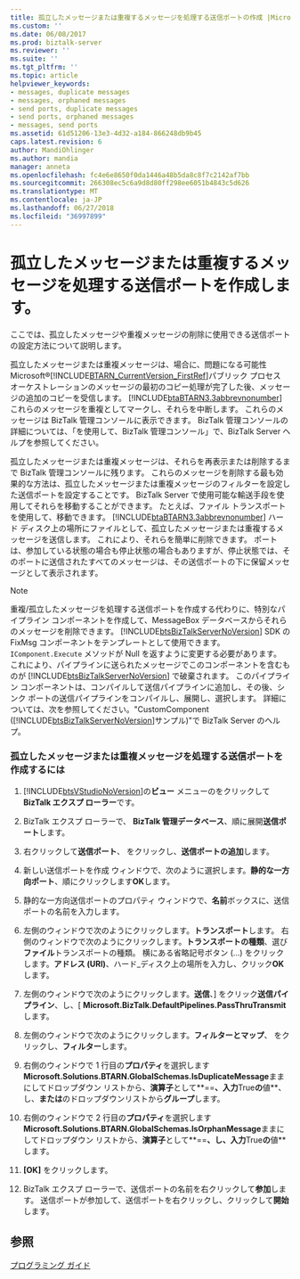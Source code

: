 ```yaml
---
title: 孤立したメッセージまたは重複するメッセージを処理する送信ポートの作成 |Microsoft Docs
ms.custom: ''
ms.date: 06/08/2017
ms.prod: biztalk-server
ms.reviewer: ''
ms.suite: ''
ms.tgt_pltfrm: ''
ms.topic: article
helpviewer_keywords:
- messages, duplicate messages
- messages, orphaned messages
- send ports, duplicate messages
- send ports, orphaned messages
- messages, send ports
ms.assetid: 61d51206-13e3-4d32-a184-866248db9b45
caps.latest.revision: 6
author: MandiOhlinger
ms.author: mandia
manager: anneta
ms.openlocfilehash: fc4e6e8650f0da1446a48b5da8c8f7c2142af7bb
ms.sourcegitcommit: 266308ec5c6a9d8d80ff298ee6051b4843c5d626
ms.translationtype: MT
ms.contentlocale: ja-JP
ms.lasthandoff: 06/27/2018
ms.locfileid: "36997899"
---
```

# <a name="creating-a-send-port-to-handle-orphan-or-duplicate-messages"></a>孤立したメッセージまたは重複するメッセージを処理する送信ポートを作成します。
ここでは、孤立したメッセージや重複メッセージの削除に使用できる送信ポートの設定方法について説明します。  
  
 孤立したメッセージまたは重複メッセージは、場合に、問題になる可能性 Microsoft®[!INCLUDE[BTARN_CurrentVersion_FirstRef](../../includes/btarn-currentversion-firstref-md.md)]パブリック プロセス オーケストレーションのメッセージの最初のコピー処理が完了した後、メッセージの追加のコピーを受信します。 [!INCLUDE[btaBTARN3.3abbrevnonumber](../../includes/btabtarn3-3abbrevnonumber-md.md)] これらのメッセージを重複としてマークし、それらを中断します。 これらのメッセージは BizTalk 管理コンソールに表示できます。 BizTalk 管理コンソールの詳細については、「を使用して、BizTalk 管理コンソール」で、BizTalk Server ヘルプを参照してください。  
  
 孤立したメッセージまたは重複メッセージは、それらを再表示または削除するまで BizTalk 管理コンソールに残ります。 これらのメッセージを削除する最も効果的な方法は、孤立したメッセージまたは重複メッセージのフィルターを設定した送信ポートを設定することです。 BizTalk Server で使用可能な輸送手段を使用してそれらを移動することができます。 たとえば、ファイル トランスポートを使用して、移動できます。 [!INCLUDE[btaBTARN3.3abbrevnonumber](../../includes/btabtarn3-3abbrevnonumber-md.md)] ハード ディスク上の場所にファイルとして、孤立したメッセージまたは重複するメッセージを送信します。 これにより、それらを簡単に削除できます。 ポートは、参加している状態の場合も停止状態の場合もありますが、停止状態では、そのポートに送信されたすべてのメッセージは、その送信ポートの下に保留メッセージとして表示されます。  
  
> [!NOTE]
>  重複/孤立したメッセージを処理する送信ポートを作成する代わりに、特別なパイプライン コンポーネントを作成して、MessageBox データベースからそれらのメッセージを削除できます。 [!INCLUDE[btsBizTalkServerNoVersion](../../includes/btsbiztalkservernoversion-md.md)] SDK の FixMsg コンポーネントをテンプレートとして使用できます。 `IComponent.Execute` メソッドが Null を返すように変更する必要があります。 これにより、パイプラインに送られたメッセージでこのコンポーネントを含むものが [!INCLUDE[btsBizTalkServerNoVersion](../../includes/btsbiztalkservernoversion-md.md)] で破棄されます。 このパイプライン コンポーネントは、コンパイルして送信パイプラインに追加し、その後、シンク ポートの送信パイプラインをコンパイルし、展開し、選択します。 詳細については、次を参照してください。"CustomComponent ([!INCLUDE[btsBizTalkServerNoVersion](../../includes/btsbiztalkservernoversion-md.md)]サンプル)"で BizTalk Server のヘルプ。  
  
### <a name="to-create-a-send-port-to-handle-orphan-or-duplicate-messages"></a>孤立したメッセージまたは重複メッセージを処理する送信ポートを作成するには  
  
1. [!INCLUDE[btsVStudioNoVersion](../../includes/btsvstudionoversion-md.md)]の**ビュー** メニューのをクリックして**BizTalk エクスプ ローラー**です。  
  
2. BizTalk エクスプ ローラーで、 **BizTalk 管理データベース**、順に展開**送信ポート**します。  
  
3. 右クリックして**送信ポート**、 をクリックし、**送信ポートの追加**します。  
  
4. 新しい送信ポートを作成 ウィンドウで、次のように選択します。**静的な一方向ポート**、順にクリックします**OK**します。  
  
5. 静的な一方向送信ポートのプロパティ ウィンドウで、**名前**ボックスに、送信ポートの名前を入力します。  
  
6. 左側のウィンドウで次のようにクリックします。**トランスポート**します。 右側のウィンドウで次のようにクリックします。**トランスポートの種類**、選び**ファイル**トランスポートの種類。 横にある省略記号ボタン (…) をクリックします。**アドレス (URI)**、ハード_ディスク上の場所を入力し、クリック**OK**します。  
  
7. 左側のウィンドウで次のようにクリックします。**送信**、] をクリック**送信パイプライン**、し、[ **Microsoft.BizTalk.DefaultPipelines.PassThruTransmit**します。  
  
8. 左側のウィンドウで次のようにクリックします。**フィルターとマップ**、 をクリックし、**フィルター**します。  
  
9. 右側のウィンドウで 1 行目の**プロパティ**を選択します**Microsoft.Solutions.BTARN.GlobalSchemas.IsDuplicateMessage**ままにしてドロップダウン リストから、**演算子**として**==**、入力**True**の**値**、し、**または**のドロップダウンリストから**グループ**します。  
  
10. 右側のウィンドウで 2 行目の**プロパティ**を選択します**Microsoft.Solutions.BTARN.GlobalSchemas.IsOrphanMessage**ままにしてドロップダウン リストから、**演算子**として**==**、し、入力**True**の**値**します。  
  
11. **[OK]** をクリックします。  
  
12. BizTalk エクスプ ローラーで、送信ポートの名前を右クリックして**参加**します。 送信ポートが参加して、送信ポートを右クリックし、クリックして**開始**します。  
  
## <a name="see-also"></a>参照  
 [プログラミング ガイド](../../adapters-and-accelerators/accelerator-rosettanet/programming-guide2.md)